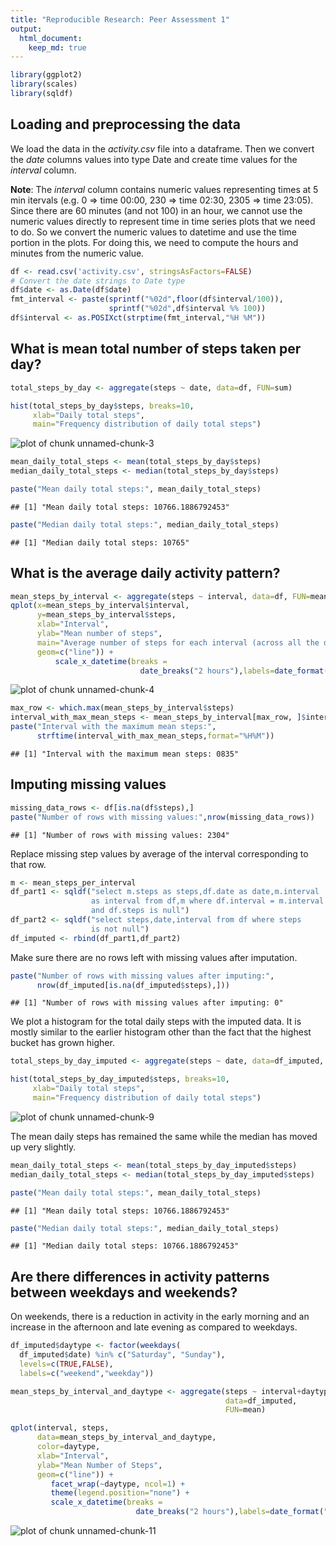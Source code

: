 ```yaml
---
title: "Reproducible Research: Peer Assessment 1"
output: 
  html_document:
    keep_md: true
---
```


```r
library(ggplot2)
library(scales)
library(sqldf)
```

## Loading and preprocessing the data
We load the data in the _activity.csv_ file into a dataframe. Then we convert the _date_ columns values into type Date and create time values for the _interval_ column. 

__Note__: The _interval_ column contains numeric values representing times at 5 min itervals (e.g. 0 => time 00:00, 230 => time 02:30, 2305 => time 23:05). Since there are 60 minutes (and not 100) in an hour, we cannot use the numeric values directly to represent time in time series plots that we need to do. So we convert the numeric values to datetime and use the time portion in the plots. For doing this, we need to compute the hours and minutes from the numeric value.


```r
df <- read.csv('activity.csv', stringsAsFactors=FALSE)
# Convert the date strings to Date type
df$date <- as.Date(df$date)
fmt_interval <- paste(sprintf("%02d",floor(df$interval/100)), 
                      sprintf("%02d",df$interval %% 100))
df$interval <- as.POSIXct(strptime(fmt_interval,"%H %M"))
```

## What is mean total number of steps taken per day?


```r
total_steps_by_day <- aggregate(steps ~ date, data=df, FUN=sum)

hist(total_steps_by_day$steps, breaks=10,
     xlab="Daily total steps", 
     main="Frequency distribution of daily total steps")
```

![plot of chunk unnamed-chunk-3](figure/unnamed-chunk-3.png) 

```r
mean_daily_total_steps <- mean(total_steps_by_day$steps)
median_daily_total_steps <- median(total_steps_by_day$steps)

paste("Mean daily total steps:", mean_daily_total_steps)
```

```
## [1] "Mean daily total steps: 10766.1886792453"
```

```r
paste("Median daily total steps:", median_daily_total_steps)
```

```
## [1] "Median daily total steps: 10765"
```

## What is the average daily activity pattern?


```r
mean_steps_by_interval <- aggregate(steps ~ interval, data=df, FUN=mean)
qplot(x=mean_steps_by_interval$interval, 
      y=mean_steps_by_interval$steps,
      xlab="Interval",
      ylab="Mean number of steps",
      main="Average number of steps for each interval (across all the days)",
      geom=c("line")) + 
          scale_x_datetime(breaks = 
                             date_breaks("2 hours"),labels=date_format("%H%M"))
```

![plot of chunk unnamed-chunk-4](figure/unnamed-chunk-4.png) 


```r
max_row <- which.max(mean_steps_by_interval$steps)
interval_with_max_mean_steps <- mean_steps_by_interval[max_row, ]$interval
paste("Interval with the maximum mean steps:", 
      strftime(interval_with_max_mean_steps,format="%H%M"))
```

```
## [1] "Interval with the maximum mean steps: 0835"
```

## Imputing missing values

```r
missing_data_rows <- df[is.na(df$steps),]
paste("Number of rows with missing values:",nrow(missing_data_rows))
```

```
## [1] "Number of rows with missing values: 2304"
```

Replace missing step values by average of the interval corresponding to that row.

```r
m <- mean_steps_per_interval
df_part1 <- sqldf("select m.steps as steps,df.date as date,m.interval 
                  as interval from df,m where df.interval = m.interval 
                  and df.steps is null")
df_part2 <- sqldf("select steps,date,interval from df where steps 
                  is not null")
df_imputed <- rbind(df_part1,df_part2)
```

Make sure there are no rows left with missing values after imputation.

```r
paste("Number of rows with missing values after imputing:", 
      nrow(df_imputed[is.na(df_imputed$steps),]))
```

```
## [1] "Number of rows with missing values after imputing: 0"
```

We plot a histogram for the total daily steps with the imputed data. It is mostly similar to the earlier histogram other than the fact that the highest bucket has grown higher.

```r
total_steps_by_day_imputed <- aggregate(steps ~ date, data=df_imputed, FUN=sum)

hist(total_steps_by_day_imputed$steps, breaks=10,
     xlab="Daily total steps", 
     main="Frequency distribution of daily total steps")
```

![plot of chunk unnamed-chunk-9](figure/unnamed-chunk-9.png) 

The mean daily steps has remained the same while the median has moved up very slightly. 

```r
mean_daily_total_steps <- mean(total_steps_by_day_imputed$steps)
median_daily_total_steps <- median(total_steps_by_day_imputed$steps)

paste("Mean daily total steps:", mean_daily_total_steps)
```

```
## [1] "Mean daily total steps: 10766.1886792453"
```

```r
paste("Median daily total steps:", median_daily_total_steps)
```

```
## [1] "Median daily total steps: 10766.1886792453"
```

## Are there differences in activity patterns between weekdays and weekends?

On weekends, there is a reduction in activity in the early morning and an increase in the afternoon and late evening as compared to weekdays.


```r
df_imputed$daytype <- factor(weekdays(
  df_imputed$date) %in% c("Saturday", "Sunday"), 
  levels=c(TRUE,FALSE), 
  labels=c("weekend","weekday"))

mean_steps_by_interval_and_daytype <- aggregate(steps ~ interval+daytype, 
                                                data=df_imputed, 
                                                FUN=mean)

qplot(interval, steps, 
      data=mean_steps_by_interval_and_daytype, 
      color=daytype,
      xlab="Interval",
      ylab="Mean Number of Steps",
      geom=c("line")) +  
         facet_wrap(~daytype, ncol=1) + 
         theme(legend.position="none") +
         scale_x_datetime(breaks = 
                            date_breaks("2 hours"),labels=date_format("%H%M"))
```

![plot of chunk unnamed-chunk-11](figure/unnamed-chunk-11.png) 
